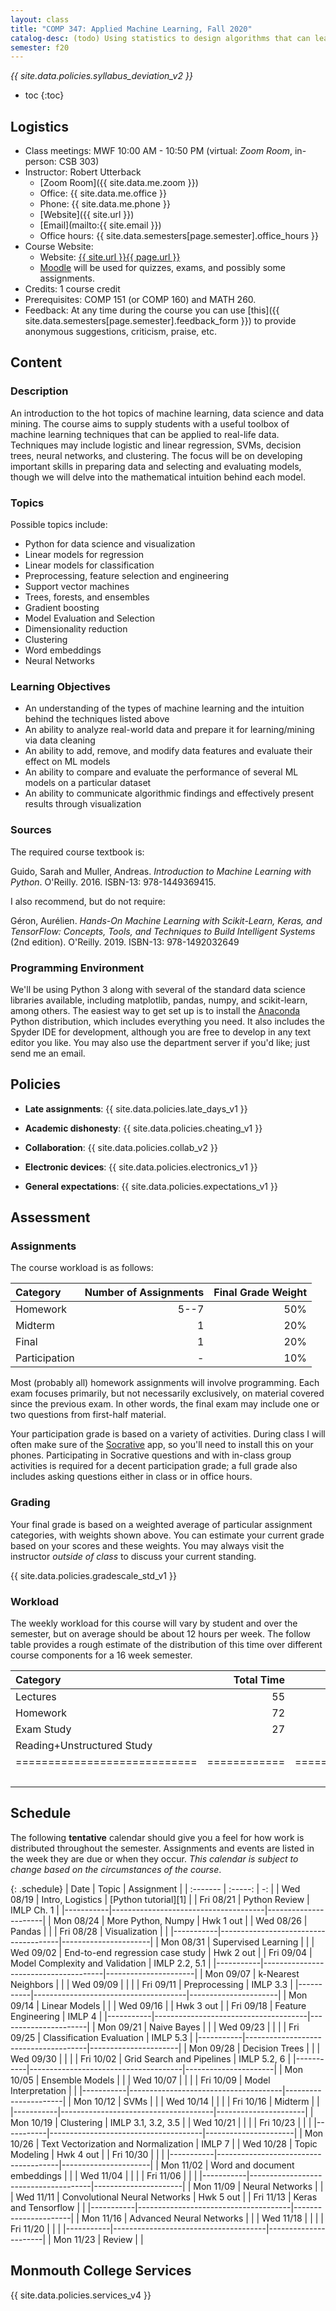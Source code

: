 ```yaml
---
layout: class
title: "COMP 347: Applied Machine Learning, Fall 2020"
catalog-desc: (todo) Using statistics to design algorithms that can learn from data.
semester: f20
---
```


*{{ site.data.policies.syllabus_deviation_v2 }}*

* toc
{:toc}

## Logistics

* Class meetings: MWF 10:00 AM - 10:50 PM (virtual: *Zoom Room*, in-person: CSB 303)
* Instructor: Robert Utterback
  * [Zoom Room]({{ site.data.me.zoom }})
  * Office: {{ site.data.me.office }}
  * Phone: {{ site.data.me.phone }}
  * [Website]({{ site.url }})
  * [Email](mailto:{{ site.email }})
  * Office hours: {{ site.data.semesters[page.semester].office_hours }}
* Course Website:
  * Website: <a href="{{ site.url }}{{ page.url }}">{{ site.url }}{{ page.url }}</a>
  * [Moodle](https://lms.monmouthcollege.edu/moodle/course/view.php?id=3358)
  will be used for quizzes, exams, and possibly some assignments.
* Credits: 1 course credit
* Prerequisites: COMP 151 (or COMP 160) and MATH 260.
* Feedback: At any time during the course you can use
  [this]({{ site.data.semesters[page.semester].feedback_form }}) to provide
  anonymous suggestions, criticism, praise, etc.

## Content

### Description

An introduction to the hot topics of machine learning, data science
and data mining. The course aims to supply students with a useful
toolbox of machine learning techniques that can be applied to
real-life data. Techniques may include logistic and linear regression,
SVMs, decision trees, neural networks, and clustering. The focus will
be on developing important skills in preparing data and selecting and
evaluating models, though we will delve into the mathematical
intuition behind each model.

### Topics

Possible topics include:

* Python for data science and visualization
* Linear models for regression
* Linear models for classification
* Preprocessing, feature selection and engineering
* Support vector machines
* Trees, forests, and ensembles
* Gradient boosting
* Model Evaluation and Selection
* Dimensionality reduction
* Clustering
* Word embeddings
* Neural Networks

### Learning Objectives

* An understanding of the types of machine learning and the intuition behind the techniques listed above
* An ability to analyze real-world data and prepare it for learning/mining via data cleaning
* An ability to add, remove, and modify data features and evaluate their effect on ML models
* An ability to compare and evaluate the performance of several ML models on a particular dataset
* An ability to communicate algorithmic findings and effectively present results through visualization

### Sources

The required course textbook is:

Guido, Sarah and Muller, Andreas. *Introduction to Machine Learning
with Python*. O'Reilly. 2016. ISBN-13: 978-1449369415.

I also recommend, but do not require:

Géron, Aurélien. *Hands-On Machine Learning with Scikit-Learn, Keras,
and TensorFlow: Concepts, Tools, and Techniques to Build Intelligent
Systems* (2nd edition). O'Reilly. 2019. ISBN-13: 978-1492032649

### Programming Environment

We'll be using Python 3 along with several of the standard data
science libraries available, including matplotlib, pandas, numpy, and
scikit-learn, among others. The easiest way to get set up is to
install the [Anaconda](https://www.anaconda.com/) Python distribution,
which includes everything you need. It also includes the Spyder IDE
for development, although you are free to develop in any text editor
you like. You may also use the department server if you'd like; just
send me an email.

## Policies

* **Late assignments**: {{ site.data.policies.late_days_v1 }}

* **Academic dishonesty**: {{ site.data.policies.cheating_v1 }}

* **Collaboration**: {{ site.data.policies.collab_v2 }}

* **Electronic devices**: {{ site.data.policies.electronics_v1 }}

* **General expectations**: {{ site.data.policies.expectations_v1 }}

## Assessment

### Assignments

The course workload is as follows:

| Category      | Number of Assignments | Final Grade Weight |
| :-----        |              -------: |                 -: |
| Homework      |                  5--7 |                50% |
| Midterm       |                     1 |                20% |
| Final         |                     1 |                20% |
| Participation |                     - |                10% |

Most (probably all) homework assignments will involve
programming. Each exam focuses primarily, but not necessarily
exclusively, on material covered since the previous exam. In other
words, the final exam may include one or two questions from first-half
material.

Your participation grade is based on a variety of activities. During
class I will often make sure of the
[Socrative](https://socrative.com/) app, so you'll need to install
this on your phones. Participating in Socrative questions and with
in-class group activities is required for a decent participation
grade; a full grade also includes asking questions either in class or
in office hours.

### Grading

Your final grade is based on a weighted average of particular
assignment categories, with weights shown above. You can estimate your
current grade based on your scores and these weights. You may always
visit the instructor *outside of class* to discuss your current
standing.

{{ site.data.policies.gradescale_std_v1 }}

### Workload

The weekly workload for this course will vary by student and over the
semester, but on average should be about 12 hours per week. The follow
table provides a rough estimate of the distribution of this time over
different course components for a 16 week semester.

| Category                     |   Total Time |     Time/Week (Hours) |
| :-----                       |     -------: |    -----------------: |
| Lectures                     |           55 |                   2.5 |
| Homework                     |           72 |                   4.5 |
| Exam Study                   |           27 |                   1.5 |
| Reading+Unstructured Study   |              |                   2.5 |
| ============================ | ============ | ===================== |
|                              |              |                    11 |

## Schedule
The following **tentative** calendar should give you a feel for how
work is distributed throughout the semester. Assignments and events
are listed in the week they are due or when they occur. *This calendar
is subject to change based on the circumstances of the course*.

<!-- (let* ((start-date (org-read-date nil nil "2018-08-21")) -->
<!--        (end-date (org-read-date nil nil "2018-12-05")) -->
<!--        (days (list "Mon" "Tue" "Wed" "Fri")) -->
<!--        (current start-date)) -->
<!--   (while (string< current end-date) -->
<!--     (let* ((time (org-time-string-to-time current)) -->
<!--            (day (format-time-string "%a" time))) -->
<!--       (if (member day days) -->
<!--           (princ (concat (format-time-string "%a %m/%d" time) "\n")))) -->
<!--     (setq current (org-read-date nil nil "++1" nil (org-time-string-to-time current))))) -->

{: .schedule}
| Date      | Topic                                | Assignment           |
| :-------  | :-----:                              | -:                   |
| Wed 08/19 | Intro, Logistics                     | [Python tutorial][1] |
| Fri 08/21 | Python Review                        | IMLP Ch. 1           |
|-----------|--------------------------------------|----------------------|
| Mon 08/24 | More Python, Numpy                   | Hwk 1 out            |
| Wed 08/26 | Pandas                               |                      |
| Fri 08/28 | Visualization                        |                      |
|-----------|--------------------------------------|----------------------|
| Mon 08/31 | Supervised Learning                  |                      |
| Wed 09/02 | End-to-end regression case study     | Hwk 2 out            |
| Fri 09/04 | Model Complexity and Validation      | IMLP 2.2, 5.1        |
|-----------|--------------------------------------|----------------------|
| Mon 09/07 | k-Nearest Neighbors                  |                      |
| Wed 09/09 |                                      |                      |
| Fri 09/11 | Preprocessing                        | IMLP 3.3             |
|-----------|--------------------------------------|----------------------|
| Mon 09/14 | Linear Models                        |                      |
| Wed 09/16 |                                      | Hwk 3 out            |
| Fri 09/18 | Feature Engineering                  | IMLP 4               |
|-----------|--------------------------------------|----------------------|
| Mon 09/21 | Naive Bayes                          |                      |
| Wed 09/23 |                                      |                      |
| Fri 09/25 | Classification Evaluation            | IMLP 5.3             |
|-----------|--------------------------------------|----------------------|
| Mon 09/28 | Decision Trees                       |                      |
| Wed 09/30 |                                      |                      |
| Fri 10/02 | Grid Search and Pipelines            | IMLP 5.2, 6          |
|-----------|--------------------------------------|----------------------|
| Mon 10/05 | Ensemble Models                      |                      |
| Wed 10/07 |                                      |                      |
| Fri 10/09 | Model Interpretation                 |                      |
|-----------|--------------------------------------|----------------------|
| Mon 10/12 | SVMs                                 |                      |
| Wed 10/14 |                                      |                      |
| Fri 10/16 | Midterm                              |                      |
|-----------|--------------------------------------|----------------------|
| Mon 10/19 | Clustering                           | IMLP 3.1, 3.2, 3.5   |
| Wed 10/21 |                                      |                      |
| Fri 10/23 |                                      |                      |
|-----------|--------------------------------------|----------------------|
| Mon 10/26 | Text Vectorization and Normalization | IMLP 7               |
| Wed 10/28 | Topic Modeling                       | Hwk 4 out            |
| Fri 10/30 |                                      |                      |
|-----------|--------------------------------------|----------------------|
| Mon 11/02 | Word and document embeddings         |                      |
| Wed 11/04 |                                      |                      |
| Fri 11/06 |                                      |                      |
|-----------|--------------------------------------|----------------------|
| Mon 11/09 | Neural Networks                      |                      |
| Wed 11/11 | Convolutional Neural Networks        | Hwk 5 out            |
| Fri 11/13 | Keras and Tensorflow                 |                      |
|-----------|--------------------------------------|----------------------|
| Mon 11/16 | Advanced Neural Networks             |                      |
| Wed 11/18 |                                      |                      |
| Fri 11/20 |                                      |                      |
|-----------|--------------------------------------|----------------------|
| Mon 11/23 | Review                               |                      |

## Monmouth College Services

{{ site.data.policies.services_v4 }}

<!-- Local Variables: -->
<!-- eval: (orgtbl-mode) -->
<!-- End: -->
